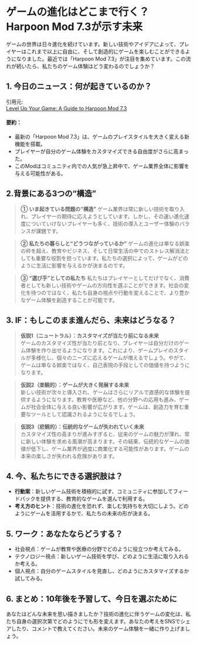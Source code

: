 # ゲームの進化はどこまで行く？Harpoon Mod 7.3が示す未来

ゲームの世界は日々進化を続けています。新しい技術やアイデアによって、プレイヤーはこれまで以上に自由に、そして創造的にゲームを楽しむことができるようになりました。最近では「Harpoon Mod 7.3」が注目を集めています。この流れが続いたら、私たちのゲーム体験はどう変わるのでしょうか？

## 1. 今日のニュース：何が起きているのか？
引用元:  
[Level Up Your Game: A Guide to Harpoon Mod 7.3](https://entrepreneurship.blogs.ie.edu/level-up-your-game-a-guide-to-harpoon-mod-7-3/)

#### 要約：
- 最新の「Harpoon Mod 7.3」は、ゲームのプレイスタイルを大きく変える新機能を搭載。
- プレイヤーが自分のゲーム体験をカスタマイズできる自由度がさらに高まった。
- このModはコミュニティ内での人気が急上昇中で、ゲーム業界全体に影響を与える可能性がある。

## 2.背景にある3つの“構造”

> **① いま起きている問題の“構造”**
ゲーム業界は常に新しい技術を取り入れ、プレイヤーの期待に応えようとしています。しかし、その速い進化速度についていけないプレイヤーも多く、技術の導入とユーザー体験のバランスが課題です。  

> **② 私たちの暮らしと“どうつながっているか”**
ゲームの進化は単なる娯楽の枠を超え、教育やビジネス、そして日常生活の中でのストレス解消法としても重要な役割を担っています。私たちの選択によって、ゲームがどのように生活に影響を与えるかが決まるのです。

> **③ “選び手”としての私たち**
私たちはプレイヤーとしてだけでなく、消費者としても新しい技術やゲームの方向性を選ぶことができます。社会の変化を待つのではなく、私たち自身の視点や行動を変えることで、より豊かなゲーム体験を創造することが可能です。

## 3. IF：もしこのまま進んだら、未来はどうなる？

> **仮説1（ニュートラル）：カスタマイズが当たり前になる未来**  
> ゲームのカスタマイズ性が当たり前となり、プレイヤーは自分だけのゲーム体験を作り出せるようになります。これにより、ゲームプレイのスタイルが多様化し、個々のニーズに応えるゲームが増えるでしょう。やがて、ゲームは単なる娯楽ではなく、自己表現の手段としての価値を持つようになります。

> **仮説2（楽観的）：ゲームが大きく発展する未来**  
> 新しい技術が次々と導入され、ゲームはさらにリアルで直感的な体験を提供するようになります。教育や医療など、他の分野への応用も進み、ゲームが社会全体に与える良い影響が広がります。ゲームは、創造力を育む重要なツールとして認識されるようになるでしょう。

> **仮説3（悲観的）：伝統的なゲームが失われていく未来**  
> カスタマイズ性の高まりが進みすぎると、従来のゲームの魅力が薄れ、常に新しい体験を求める風潮が高まります。その結果、伝統的なゲームの価値が低下し、ゲーム業界が過度に商業化する可能性があります。ゲームの本来の楽しさが失われる危険があります。

## 4. 今、私たちにできる選択肢は？
- **行動案**：新しいゲーム技術を積極的に試す、コミュニティに参加してフィードバックを提供する、教育的なゲームを選んで利用する。
- **考え方のヒント**：技術の進化を恐れず、楽しむ気持ちを大切にしよう。どのようにゲームを活用するかで、私たちの未来の形が決まる。

## 5. ワーク：あなたならどうする？
- 社会視点：ゲームが教育や医療の分野でどのように役立つか考えてみる。
- テクノロジー視点：新しいゲーム技術を学び、どのように生活に取り入れるか考える。
- 個人視点：自分のゲームスタイルを見直し、どのようにカスタマイズするか試してみる。

## 6. まとめ：10年後を予習して、今日を選ぶために
あなたはどんな未来を思い描きましたか？技術の進化に伴うゲームの変化は、私たち自身の選択次第でどのようにでも形を変えます。あなたの考えをSNSでシェアしたり、コメントで教えてください。未来のゲーム体験を一緒に作り上げましょう。